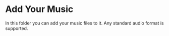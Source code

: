 # Add Your Music
In this folder you can add your music files to it. Any standard audio format is supported.
